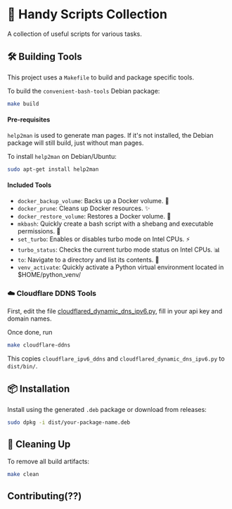 # 🚀 Handy Scripts Collection

A collection of useful scripts for various tasks.

## 🛠️ Building Tools

This project uses a `Makefile` to build and package specific tools.

To build the `convenient-bash-tools` Debian package:

```bash
make build
```

#### Pre-requisites

`help2man` is used to generate man pages. If it's not installed, the Debian package will still build, just without man pages.

To install `help2man` on Debian/Ubuntu:

```bash
sudo apt-get install help2man
```

#### Included Tools
*   `docker_backup_volume`: Backs up a Docker volume. 💾
*   `docker_prune`: Cleans up Docker resources. ✨
*   `docker_restore_volume`: Restores a Docker volume. 🔄
*   `mkbash`: Quickly create a bash script with a shebang and executable permissions. 📝
*   `set_turbo`: Enables or disables turbo mode on Intel CPUs. ⚡
*   `turbo_status`: Checks the current turbo mode status on Intel CPUs. 📊
*   `to`: Navigate to a directory and list its contents. 📂
*   `venv_activate`: Quickly activate a Python virtual environment located in $HOME/python_venv/

### ☁️ Cloudflare DDNS Tools

First, edit the file [cloudflared_dynamic_dns_ipv6.py](cloudflared_dynamic_dns_ipv6.py), fill in your api key and domain names.

Once done, run 

```bash
make cloudflare-ddns
```

This copies `cloudflare_ipv6_ddns` and `cloudflared_dynamic_dns_ipv6.py` to `dist/bin/`.

## 📦 Installation

Install using the generated `.deb` package or download from releases:

```bash
sudo dpkg -i dist/your-package-name.deb
```

## 🧹 Cleaning Up

To remove all build artifacts:

```bash
make clean
```

## Contributing(??)

